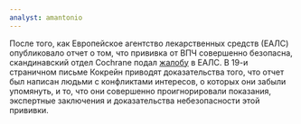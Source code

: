 ```yaml
---
analyst: amantonio
---
```


После того, как Европейское агентство лекарственных средств (ЕАЛС) опубликовало отчет о том, что прививка от ВПЧ совершенно безопасна, скандинавский отдел Cochrane подал [жалобу](http://nordic.cochrane.org/sites/nordic.cochrane.org/files/uploads/ResearchHighlights/Complaint-to-EMA-over-EMA.pdf) в ЕАЛС. В 19-и страничном письме Кокрейн приводят доказательства того, что отчет был написан людьми с конфликтами интересов, о которых они забыли упомянуть, и то, что они совершенно проигнорировали показания, экспертные заключения и доказательства небезопасности этой прививки.
